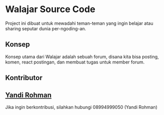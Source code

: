 # Walajar Source Code
Project ini dibuat untuk mewadahi teman-teman yang ingin belajar atau sharing seputar dunia per-ngoding-an.

## Konsep
Konsep utama dari Walajar adalah sebuah forum, disana kita bisa posting, komen, react postingan, dan membuat tugas untuk member forum.

## Kontributor
[Yandi Rohman](https://github.com/yandyrohman)
-----
Jika ingin berkontribusi, silahkan hubungi 08994999050 (Yandi Rohman)

